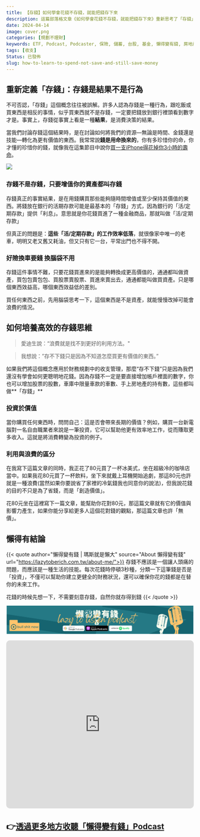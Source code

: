 ```yaml
---
title: 【存錢】如何學會花錢不存錢，就能把錢存下來
description: 這篇部落格文章《如何學會花錢不存錢，就能把錢存下來》重新思考了「存錢」的常規定義，並挑戰了對資金管理的傳統看法。文章以提倡智慧消費和投資為核心，不僅激勵讀者將每一筆開支轉化為未來的資產，同時也強調了資產管理的精髓。透過深入解析與實際範例，文章幫助讀者理解如何透過投資於長期價值來真正「存錢」，並分辨日常開銷中的「利用」與「浪費」。這篇文章旨在啟發讀者進行有效的財務規劃，使每一元支出都成為增進個人財富與生活質量的一部分。
date: 2024-04-14
image: cover.png
categories: [規劃不理財]
keywords: ETF, Podcast, Podcaster, 保險, 儲蓄, 台股, 基金, 懶得變有錢, 房地產, 投資, 投資理財, 支出, 收入, 理財, 理財規劃, 瑪斯理財兩三事, 稅務, 總體經濟, 美股, 職涯心得, 股利收入, 複委託, 記帳, 讀書心得, 財務規劃, 財商, 貸款, 資產配置, 退休規劃, 開源節流
tags: [收支]
Status: 已發佈
slug: how-to-learn-to-spend-not-save-and-still-save-money
---
```

## 重新定義「存錢」：存錢是結果不是行為

不可否認，「存錢」這個概念往往被誤解。許多人認為存錢是一種行為，跟吃飯或買東西是相反的事情，似乎買東西就不是存錢，一定要把錢放到銀行裡頭看到數字才是。事實上，存錢從事實上看是一種**結果**，是消費決策的結果。

當我們討論存錢這個結果時，是在討論如何將我們的資源—無論是時間、金錢還是技能—轉化為更有價值的東西。我常常說**錢是用命換來的**，你有多珍惜你的命，你才懂的珍惜你的錢，就像我在這集節目中說你[買一支iPhone得花掉你3小時的壽命](https://lazytoberich.com.tw/p/ep1an-iphone-will-cost-you-3-hours-of-your-lifetime-your-money-will-come-and-go-sometimes-quickly-sometimes-slowly./)。

![](cover.png)

### **存錢不是存錢，只要增值你的資產都叫存錢**

存錢真正的事實結果，是在用錢購買那些能夠隨時間增值或至少保持其價值的東西。將錢放在銀行的活期存款可能是最基本的「存錢」方式，因為銀行的「活/定期存款」提供「利息」。意思就是你花錢買進了一種金融商品，那就叫做「活/定期存款」

但真正的問題是：**這些「活/定期存款」的工作效率低落**，就很像家中唯一的老車，明明又老又舊又耗油，但又只有它一台，平常出門也不得不開。

### 好險換車要錢 換腦袋不用

存錢這件事情不難，只要花錢買進來的是能夠轉換成更高價值的，通通都叫做資產，買包包賣包包、買股票賣股票、買進來賣出去，通通都能叫做買資產。只是哪個東西效益高，哪個東西效益低的差別。

買任何東西之前，先用腦袋思考一下，這個東西是不是資產，就能慢慢改掉可能會浪費的情況。

## **如何培養高效的存錢思維**

> 愛迪生說：“浪費就是找不到更好的利用方法。"

> 我想說：”存不下錢只是因為不知道怎麼買更有價值的東西。”

如果我們將這個概念應用於財務規劃中的收支管理，那麼“存不下錢”只是因為我們還沒有學會如何更聰明地花錢。因為存錢不一定是要直接增加帳戶裡面的數字，你也可以增加股票的股數，車庫中限量車款的車數、手上房地產的持有數，這些都叫做**「存錢」**

### **投資於價值**

當你購買任何東西時，問問自己：這是否會帶來長期的價值？例如，購買一台新電腦對一名自由職業者來說是一筆投資，它可以幫助他更有效率地工作，從而賺取更多收入。這就是將消費轉變為投資的例子。

### **利用與浪費的區分**

在我寫下這篇文章的同時，我正花了80元買了一杯冰美式，坐在超級冷的咖啡店當中。如果我花80元買了一杯飲料，坐下來就戴上耳機開始追劇，那這80元也許就是一種浪費(當然如果你要說省了家裡的冷氣錢我也同意你的說法)，但我說花錢的目的不只是為了省錢，而是「創造價值」。

花80元坐在這裡寫下一篇文章，能幫助你花對80元，那這篇文章就有它的價值與影響力產生，如果你能分享給更多人這個花對錢的觀點，那這篇文章也許「無價」。

## 懶得有結論


{{< quote author="懶得變有錢 | 瑪斯就是懶大" source="About 懶得變有錢" url="https://lazytoberich.com.tw/about-me/">}}
存錢不應該是一個讓人頭痛的問題，而應該是一種生活的技能。每次花錢時停頓3秒種，分類一下這筆錢是否是「投資」，不僅可以幫助你建立更健全的財務狀況，還可以確保你花的錢都是在替你的未來工作。

花錢的時候先想一下，不需要刻意存錢，自然你就存得到錢
{{< /quote >}}


![lazytoberich.svg](lazytoberich.svg)


<iframe id="embedPlayer" src="https://embed.podcasts.apple.com/us/podcast/%E6%87%B6%E5%BE%97%E8%AE%8A%E6%9C%89%E9%8C%A2/id1707756115?itsct=podcast_box_player&amp;itscg=30200&amp;ls=1&amp;theme=auto" height="450px" frameborder="0" sandbox="allow-forms allow-popups allow-same-origin allow-scripts allow-top-navigation-by-user-activation" allow="autoplay *; encrypted-media *; clipboard-write" style="width: 100%; max-width: 660px; overflow: hidden; border-radius: 10px; transform: translateZ(0px); animation: 2s ease 0s 6 normal none running loading-indicator; background-color: rgb(228, 228, 228);"></iframe>


## 👉[透過更多地方收聽「懶得變有錢」Podcast](https://solink.soundon.fm/lazytoberich)